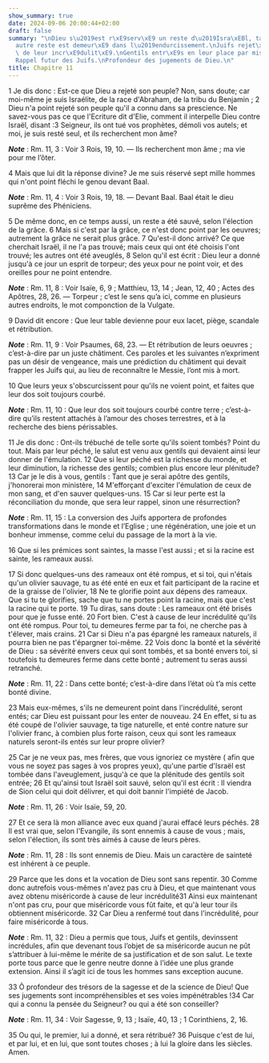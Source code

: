 ```yaml
---
show_summary: true
date: 2024-09-06 20:00:44+02:00
draft: false
summary: "\nDieu s\u2019est r\xE9serv\xE9 un reste d\u2019Isra\xEBl, tandis que l\u2019\
  autre reste est demeur\xE9 dans l\u2019endurcissement.\nJuifs rejet\xE9s \xE0 cause\
  \ de leur incr\xE9dulit\xE9.\nGentils entr\xE9s en leur place par mis\xE9ricorde.\n\
  Rappel futur des Juifs.\nProfondeur des jugements de Dieu.\n"
title: Chapitre 11
---
```





1 Je dis donc : Est-ce que Dieu a rejeté son peuple? Non, sans doute; car moi-même je suis Israélite, de la race d'Abraham, de la tribu du Benjamin ; 2 Dieu n'a point rejeté son peuple qu'il a connu dans sa prescience. Ne savez-vous pas ce que l'Ecriture dit d'Elie, comment il interpelle Dieu contre Israël, disant :3 Seigneur, ils ont tué vos prophètes, démoli vos autels; et moi, je suis resté seul, et ils recherchent mon âme?

***Note*** :  Rm. 11, 3 : Voir 3 Rois, 19, 10. ― Ils recherchent mon âme ; ma vie pour me l’ôter.

4 Mais que lui dit la réponse divine? Je me suis réservé sept mille hommes qui n'ont point fléchi le genou devant Baal.

***Note*** :  Rm. 11, 4 : Voir 3 Rois, 19, 18. ― Devant Baal. Baal était le dieu suprême des Phéniciens.

5 De même donc, en ce temps aussi, un reste a été sauvé, selon l'élection de la grâce. 6 Mais si c'est par la grâce, ce n'est donc point par les oeuvres; autrement la grâce ne serait plus grâce. 7 Qu'est-il donc arrivé? Ce que cherchait Israël, il ne l'a pas trouvé; mais ceux qui ont été choisis l'ont trouvé; les autres ont été aveuglés, 8 Selon qu'il est écrit : Dieu leur a donné jusqu'à ce jour un esprit de torpeur; des yeux pour ne point voir, et des oreilles pour ne point entendre.

***Note*** :  Rm. 11, 8 : Voir Isaïe, 6, 9 ; Matthieu, 13, 14 ; Jean, 12, 40 ; Actes des Apôtres, 28, 26. ― Torpeur ; c’est le sens qu’a ici, comme en plusieurs autres endroits, le mot componction de la Vulgate.

9 David dit encore : Que leur table devienne pour eux lacet, piège, scandale et rétribution.

***Note*** :  Rm. 11, 9 : Voir Psaumes, 68, 23. ― Et rétribution de leurs oeuvres ; c’est-à-dire par un juste châtiment. Ces paroles et les suivantes n’expriment pas un désir de vengeance, mais une prédiction du châtiment qui devait frapper les Juifs qui, au lieu de reconnaître le Messie, l’ont mis à mort.

10 Que leurs yeux s'obscurcissent pour qu'ils ne voient point, et faites que leur dos soit toujours courbé.

***Note*** :  Rm. 11, 10 : Que leur dos soit toujours courbé contre terre ; c’est-à-dire qu’ils restent attachés à l’amour des choses terrestres, et à la recherche des biens périssables.


11 Je dis donc : Ont-ils trébuché de telle sorte qu'ils soient tombés? Point du tout. Mais par leur péché, le salut est venu aux gentils qui devaient ainsi leur donner de l'émulation. 12 Que si leur péché est la richesse du monde, et leur diminution, la richesse des gentils; combien plus encore leur plénitude? 13 Car je le dis à vous, gentils : Tant que je serai apôtre des gentils, j'honorerai mon ministère, 14 M'efforçant d'exciter l'émulation de ceux de mon sang, et d'en sauver quelques-uns. 15 Car si leur perte est la réconciliation du monde, que sera leur rappel, sinon une résurrection?

***Note*** :  Rm. 11, 15 : La conversion des Juifs apportera de profondes transformations dans le monde et l’Eglise ; une régénération, une joie et un bonheur immense, comme celui du passage de la mort à la vie.

16 Que si les prémices sont saintes, la masse l'est aussi ; et si la racine est sainte, les rameaux aussi.


17 Si donc quelques-uns des rameaux ont été rompus, et si toi, qui n'étais qu'un olivier sauvage, tu as été enté en eux et fait participant de la racine et de la graisse de l'olivier, 18 Ne te glorifie point aux dépens des rameaux. Que si tu te glorifies, sache que tu ne portes point la racine, mais que c'est la racine qui te porte. 19 Tu diras, sans doute : Les rameaux ont été brisés pour que je fusse enté. 20 Fort bien. C'est à cause de leur incrédulité qu'ils ont été rompus. Pour toi, tu demeures ferme par ta foi, ne cherche pas à t'élever, mais crains. 21 Car si Dieu n'a pas épargné les rameaux naturels, il pourra bien ne pas t'épargner toi-même. 22 Vois donc la bonté et la sévérité de Dieu : sa sévérité envers ceux qui sont tombés, et sa bonté envers toi, si toutefois tu demeures ferme dans cette bonté ; autrement tu seras aussi retranché.

***Note*** :  Rm. 11, 22 : Dans cette bonté; c’est-à-dire dans l’état où t’a mis cette bonté divine.

23 Mais eux-mêmes, s'ils ne demeurent point dans l'incrédulité, seront entés; car Dieu est puissant pour les enter de nouveau. 24 En effet, si tu as été coupé de l'olivier sauvage, ta tige naturelle, et enté contre nature sur l'olivier franc, à combien plus forte raison, ceux qui sont les rameaux naturels seront-ils entés sur leur propre olivier?


25 Car je ne veux pas, mes frères, que vous ignoriez ce mystère ( afin que vous ne soyez pas sages à vos propres yeux), qu'une partie d'Israël est tombée dans l'aveuglement, jusqu'à ce que la plénitude des gentils soit entrée; 26 Et qu'ainsi tout Israël soit sauvé, selon qu'il est écrit : Il viendra de Sion celui qui doit délivrer, et qui doit bannir l'impiété de Jacob.

***Note*** :  Rm. 11, 26 : Voir Isaïe, 59, 20.

27 Et ce sera là mon alliance avec eux quand j'aurai effacé leurs péchés. 28 Il est vrai que, selon l'Evangile, ils sont ennemis à cause de vous ; mais, selon l'élection, ils sont très aimés à cause de leurs pères.

***Note*** :  Rm. 11, 28 : Ils sont ennemis de Dieu. Mais un caractère de sainteté est inhérent à ce peuple.

29 Parce que les dons et la vocation de Dieu sont sans repentir. 30 Comme donc autrefois vous-mêmes n'avez pas cru à Dieu, et que maintenant vous avez obtenu miséricorde à cause de leur incrédulité31 Ainsi eux maintenant n'ont pas cru, pour que miséricorde vous fût faite, et qu'à leur tour ils obtiennent miséricorde. 32 Car Dieu a renfermé tout dans l'incrédulité, pour faire miséricorde à tous.

***Note*** :  Rm. 11, 32 : Dieu a permis que tous, Juifs et gentils, devinssent incrédules, afin que devenant tous l’objet de sa miséricorde aucun ne pût s’attribuer à lui-même le mérite de sa justification et de son salut. Le texte porte tous parce que le genre neutre donne à l’idée une plus grande extension. Ainsi il s’agit ici de tous les hommes sans exception aucune.


33 Ô profondeur des trésors de la sagesse et de la science de Dieu! Que ses jugements sont incompréhensibles et ses voies impénétrables !34 Car qui a connu la pensée du Seigneur? ou qui a été son conseiller?

***Note*** :  Rm. 11, 34 : Voir Sagesse, 9, 13 ; Isaïe, 40, 13 ; 1 Corinthiens, 2, 16.

35 Ou qui, le premier, lui a donné, et sera rétribué? 36 Puisque c'est de lui, et par lui, et en lui, que sont toutes choses ; à lui la gloire dans les siècles. Amen.

